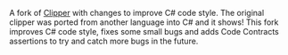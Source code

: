 A fork of [Clipper](http://www.angusj.com/delphi/clipper.php) with changes to improve C# code style. The original clipper was ported from another language into C# and it shows! This fork improves C# code style, fixes some small bugs and adds Code Contracts assertions to try and catch more bugs in the future.